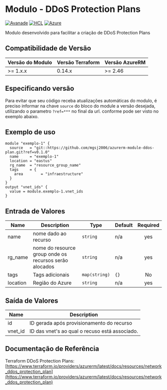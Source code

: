 
# Modulo - DDoS Protection Plans
[![Avanade](https://img.shields.io/badge/create%20by-Avanade-orange)](https://www.avanade.com/pt-br/about-avanade) [![HCL](https://img.shields.io/badge/language-HCL-blueviolet)](https://www.terraform.io/)
[![Azure](https://img.shields.io/badge/provider-Azure-blue)](https://registry.terraform.io/providers/hashicorp/azurerm/latest)

Modulo desenvolvido para facilitar a criação de DDoS Protection Plans

## Compatibilidade de Versão

| Versão do Modulo | Versão Terraform | Versão AzureRM |
|----------------|-------------------| --------------- |
| >= 1.x.x       | 0.14.x            | >= 2.46         |

## Especificando versão

Para evitar que seu código receba atualizações automáticas do modulo, é preciso informar na chave `source` do bloco do module a versão desejada, utilizando o parametro `?ref=***` no final da url. conforme pode ser visto no exemplo abaixo.

## Exemplo de uso


```hcl
module "exemplo-1" {
  source   = "git::https://github.com/mgsj2006/azurerm-module-ddos-plan.git?ref=v0.1.0"
  name     = "exemplo-1"
  location = "eastus"
  rg_name  = "resource_group_name"
  tags     = {
    area        = "infraestructure"
  }
}
output "vnet_ids" {
  value = module.exemplo-1.vnet_ids
}
```

## Entrada de Valores

| Name | Description | Type | Default | Required |
|------|-------------|------|---------|:--------:|
| name | nome dado ao recurso | `string` | n/a | yes |
| rg_name | nome do resource group onde os recursos serão alocados | `string` | n/a | yes |
| tags | Tags adicionais | `map(string)` | `{}` | No |
| location | Região do Azure | `string` | n/a | yes |


## Saída de Valores

| Name | Description |
|------|-------------|
| id | ID gerada após provisionamento do recurso |
| vnet_id | ID das vnet's ao qual o recuso está associado. |

## Documentação de Referência

Terraform DDoS Protection Plans: [https://www.terraform.io/providers/azurerm/latest/docs/resources/network_ddos_protection_plan](https://www.terraform.io/providers/azurerm/latest/docs/resources/network_ddos_protection_plan)
